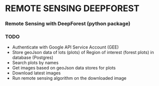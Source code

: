 # REMOTE SENSING DEEPFOREST

### Remote Sensing with DeepForest (python package)

### TODO

- Authenticate with Google API Service Account (GEE)
- Store geoJson data of lots (plots) of Region of interest (forest plots) in database (Postgres)
- Search plots by names
- Get images based on geoJson data stores for plots
- Download latest images
- Run remote sensing algorithm on the downloaded image
